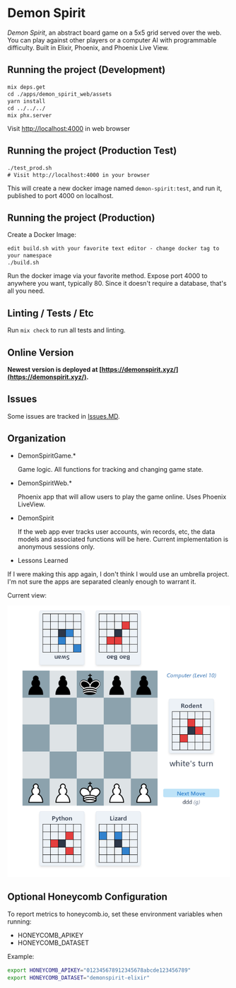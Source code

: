 # Demon Spirit

_Demon Spirit_, an abstract board game on a 5x5 grid served over the web. You
can play against other players or a computer AI with programmable difficulty.
Built in Elixir, Phoenix, and Phoenix Live View.

## Running the project (Development)

```
mix deps.get
cd ./apps/demon_spirit_web/assets
yarn install
cd ../../../
mix phx.server
```

Visit [http://localhost:4000](http://localhost:4000) in web browser

## Running the project (Production Test)

```
./test_prod.sh
# Visit http://localhost:4000 in your browser
```

This will create a new docker image named `demon-spirit:test`, and run it,
published to port 4000 on localhost.

## Running the project (Production)

Create a Docker Image:

```
edit build.sh with your favorite text editor - change docker tag to your namespace
./build.sh
```

Run the docker image via your favorite method. Expose port 4000 to anywhere
you want, typically 80. Since it doesn't require a database, that's all you
need.

## Linting / Tests / Etc

Run `mix check` to run all tests and linting.

## Online Version

**Newest version is deployed at
[https://demonspirit.xyz/](https://demonspirit.xyz/).**

## Issues

Some issues are tracked in [Issues.MD](./Issues.md).

## Organization

- DemonSpiritGame.\*

  Game logic. All functions for tracking and changing game state.

- DemonSpiritWeb.\*

  Phoenix app that will allow users to play the game online. Uses Phoenix
  LiveView.

- DemonSpirit

  If the web app ever tracks user accounts, win records, etc, the data models
  and associated functions will be here. Current implementation is anonymous
  sessions only.

- Lessons Learned

If I were making this app again, I don't think I would use an umbrella
project. I'm not sure the apps are separated cleanly enough to warrant it.

Current view:

![Screenshot](/screenshot.png?raw=true&i=0 "Screenshot")

## Optional Honeycomb Configuration

To report metrics to honeycomb.io, set these environment variables when running:

- HONEYCOMB_APIKEY
- HONEYCOMB_DATASET

Example:

```bash
export HONEYCOMB_APIKEY="012345678912345678abcde123456789"
export HONEYCOMB_DATASET="demonspirit-elixir"
```
